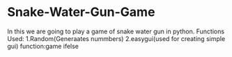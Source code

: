 # Snake-Water-Gun-Game
In this we are going to play a game of snake water gun in python.
Functions Used:
1.Random(Generaates nummbers)
2.easygui(used for creating simple gui)
function:game
ifelse
